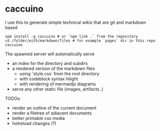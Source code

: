 # caccuino

I use this to generate simple technical wikis that are git and markdown based

    npm install -g caccuino # or `npm link .` from the repository
    cd /folder/with/markdown/files # for example `pages` dir in this repo
    caccuino
  
The spawned server will automatically serve 

- an index for the directory and subdirs
- a rendered version of the markdown files
  - using ˆstyle.css` from the root directory
  - with codeblock syntax hilight
  - with rendering of mermaidjs diagrams
- serve any other static file (images, artifacts..)

TODOs:

- render an outline of the current document
- render a filetree of adiacent documents
- better printable css media
- hotreload changes (?)
